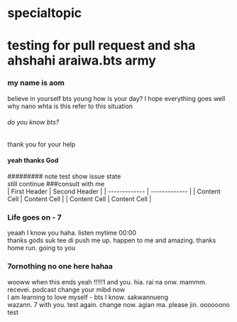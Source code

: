 # specialtopic
# testing for pull request and sha ahshahi araiwa.bts army
### my name is aom
believe in yourself bts young
how is your day? I hope everything goes well <br>
why nano  whta is this refer to this situation
###### do you know bts?
thank you for your help
#### yeah thanks God <br>
######### note test show issue state <br>
still continue ###consult with me <br>
| First Header  | Second Header |
| ------------- | ------------- |
| Content Cell  | Content Cell  |
| Content Cell  | Content Cell  | <br>
### Life goes on - 7
yeaah I know you haha. listen mytime 00:00        <br> thanks gods suk tee di
push me up. happen to me and amazing. thanks home run. going to you 
### 7ornothing no one here hahaa<br>
wooww when this ends yeah !!!!!1 and you. hia. rai na onw. mammm. <br>
recevei. podcast change your mibd now <br> I am learning to love myself - bts I know. sakwannueng <br>
wazann. 7 with you. test again. change now. agian ma. please jin. oooooono
test

